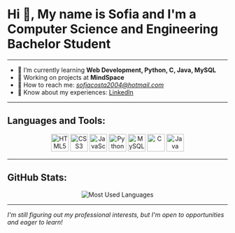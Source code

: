 # Hi 👋, My name is Sofia and I'm a Computer Science and Engineering Bachelor Student

---

- 🌱 I’m currently learning **Web Development, Python, C, Java, MySQL**
- 💼 Working on projects at **MindSpace**
- 📧 How to reach me: *sofiacosta2004@hotmail.com*
- 💼 Know about my experiences: [LinkedIn](https://www.linkedin.com/in/-sofiaalbu-/)

---

## Languages and Tools:
<p align="center">
  <img src="https://cdn.jsdelivr.net/gh/devicons/devicon/icons/html5/html5-original.svg" height="40" alt="HTML5" />
  <img src="https://cdn.jsdelivr.net/gh/devicons/devicon/icons/css3/css3-original.svg" height="40" alt="CSS3" />
  <img src="https://cdn.jsdelivr.net/gh/devicons/devicon/icons/javascript/javascript-original.svg" height="40" alt="JavaScript" />
  <img src="https://cdn.jsdelivr.net/gh/devicons/devicon/icons/python/python-original.svg" height="40" alt="Python" />
  <img src="https://cdn.jsdelivr.net/gh/devicons/devicon/icons/mysql/mysql-original.svg" height="40" alt="MySQL" />
  <img src="https://cdn.jsdelivr.net/gh/devicons/devicon/icons/c/c-original.svg" height="40" alt="C" />
  <img src="https://cdn.jsdelivr.net/gh/devicons/devicon/icons/java/java-original.svg" height="40" alt="Java" />
</p>

---

## GitHub Stats:

<!-- Replace with your own GitHub stats card if you want -->
<p align="center">
  <img src="https://github-readme-stats.vercel.app/api/top-langs/?username=SofiaAlCosta&layout=compact&theme=dark" alt="Most Used Languages" />
</p>

---

*I'm still figuring out my professional interests, but I'm open to opportunities and eager to learn!*
